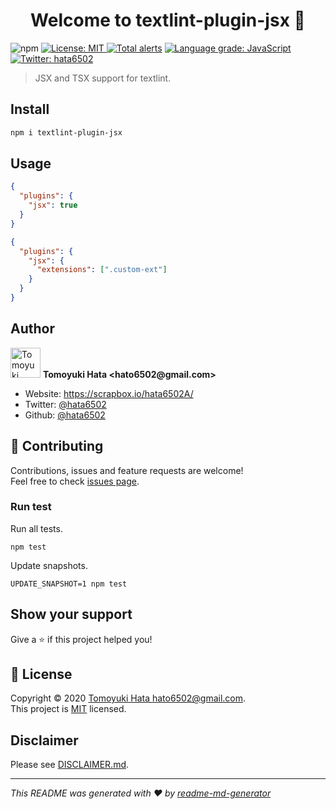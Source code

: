 <h1 align="center">Welcome to textlint-plugin-jsx 👋</h1>
<p>
  <img alt="npm" src="https://img.shields.io/npm/v/textlint-plugin-jsx" />
  <a href="https://github.com/hata6502/textlint-plugin-jsx/blob/master/LICENSE" target="_blank">
    <img alt="License: MIT" src="https://img.shields.io/badge/License-MIT-yellow.svg" />
  </a>
  <a href="https://lgtm.com/projects/g/hata6502/textlint-plugin-jsx/alerts/"><img alt="Total alerts" src="https://img.shields.io/lgtm/alerts/g/hata6502/textlint-plugin-jsx.svg?logo=lgtm&logoWidth=18"/></a>
  <a href="https://lgtm.com/projects/g/hata6502/textlint-plugin-jsx/context:javascript"><img alt="Language grade: JavaScript" src="https://img.shields.io/lgtm/grade/javascript/g/hata6502/textlint-plugin-jsx.svg?logo=lgtm&logoWidth=18"/></a>
  <a href="https://twitter.com/hata6502" target="_blank">
    <img alt="Twitter: hata6502" src="https://img.shields.io/twitter/follow/hata6502.svg?style=social" />
  </a>
</p>

> JSX and TSX support for textlint.

## Install

```sh
npm i textlint-plugin-jsx
```

## Usage

```json
{
  "plugins": {
    "jsx": true
  }
}
```

```json
{
  "plugins": {
    "jsx": {
      "extensions": [".custom-ext"]
    }
  }
}
```

## Author

<p>
  <img alt="Tomoyuki Hata" src="https://avatars.githubusercontent.com/hata6502" width="48" />
  <b>Tomoyuki Hata &lt;hato6502@gmail.com&gt;</b>
</p>

- Website: https://scrapbox.io/hata6502A/
- Twitter: [@hata6502](https://twitter.com/hata6502)
- Github: [@hata6502](https://github.com/hata6502)

## 🤝 Contributing

Contributions, issues and feature requests are welcome!<br />Feel free to check [issues page](https://github.com/hata6502/textlint-plugin-jsx/issues).

### Run test

Run all tests.

```
npm test
```

Update snapshots.

```
UPDATE_SNAPSHOT=1 npm test
```

## Show your support

Give a ⭐️ if this project helped you!

## 📝 License

Copyright © 2020 [Tomoyuki Hata <hato6502@gmail.com>](https://github.com/hata6502).<br />
This project is [MIT](https://github.com/hata6502/textlint-plugin-jsx/blob/master/LICENSE) licensed.

## Disclaimer

Please see [DISCLAIMER.md](https://github.com/hata6502/textlint-plugin-jsx/blob/master/DISCLAIMER.md).

---

_This README was generated with ❤️ by [readme-md-generator](https://github.com/kefranabg/readme-md-generator)_
